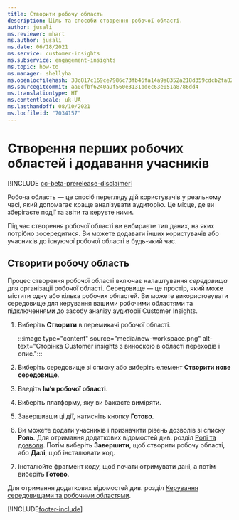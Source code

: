 ```yaml
---
title: Створити робочу область
description: Ціль та способи створення робочої області.
author: jusali
ms.reviewer: mhart
ms.author: jusali
ms.date: 06/18/2021
ms.service: customer-insights
ms.subservice: engagement-insights
ms.topic: how-to
ms.manager: shellyha
ms.openlocfilehash: 38c817c169ce7986c73fb46fa14a9a8352a218d359cdcb2fa822a34303ff5ecc
ms.sourcegitcommit: aa0cfbf6240a9f560e3131bdec63e051a8786dd4
ms.translationtype: HT
ms.contentlocale: uk-UA
ms.lasthandoff: 08/10/2021
ms.locfileid: "7034157"
---
```

# <a name="create-the-first-workspaces-and-add-members"></a>Створення перших робочих областей і додавання учасників

[!INCLUDE [cc-beta-prerelease-disclaimer](includes/cc-beta-prerelease-disclaimer.md)]

Робоча область — це спосіб перегляду дій користувачів у реальному часі, який допомагає краще аналізувати аудиторію. Це місце, де ви зберігаєте події та звіти та керуєте ними.

Під час створення робочої області ви вибираєте тип даних, на яких потрібно зосередитися. Ви можете додавати інших користувачів або учасників до існуючої робочої області в будь-який час. 

## <a name="create-a-workspace"></a>Створити робочу область

Процес створення робочої області включає налаштування *середовища* для організації робочої області. Середовище — це простір, який може містити одну або кілька робочих областей. Ви можете використовувати середовище для керування вашими робочими областями та підключеннями до засобу аналізу аудиторії Customer Insights.

1. Виберіть **Створити** в перемикачі робочої області.

   :::image type="content" source="media/new-workspace.png" alt-text="Сторінка Customer insights з виноскою в області переходів і опис.":::

1. Виберіть середовище зі списку або виберіть елемент **Створити нове середовище**.
1. Введіть **Ім’я робочої області**.
1. Виберіть платформу, яку ви бажаєте виміряти.
1. Завершивши ці дії, натисніть кнопку **Готово**. 
1. Ви можете додати учасників і призначити рівень дозволів зі списку **Роль**. Для отримання додаткових відомостей див. розділ [Ролі та дозволи](user-roles.md). Потім виберіть **Завершити**, щоб створити робочу області, або **Далі**, щоб інсталювати код.
1. Інсталюйте фрагмент коду, щоб почати отримувати дані, а потім виберіть **Готово**.

Для отримання додаткових відомостей див. розділ [Керування середовищами та робочими областями](manage-environments-workspaces.md).

[!INCLUDE[footer-include](../includes/footer-banner.md)]
